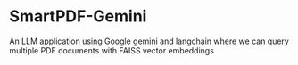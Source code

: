 # SmartPDF-Gemini
An LLM application using Google gemini and langchain where we can query multiple PDF documents with FAISS vector embeddings
